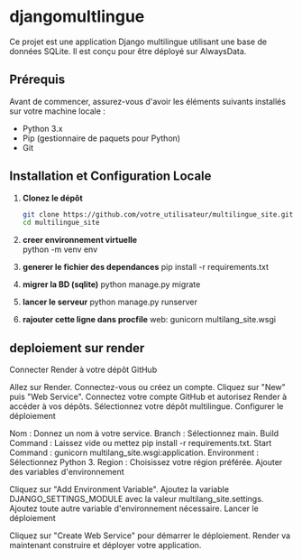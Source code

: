 # djangomultlingue
Ce projet est une application Django multilingue utilisant une base de données SQLite. Il est conçu pour être déployé sur AlwaysData.

## Prérequis

Avant de commencer, assurez-vous d'avoir les éléments suivants installés sur votre machine locale :

- Python 3.x
- Pip (gestionnaire de paquets pour Python)
- Git

## Installation et Configuration Locale

1. **Clonez le dépôt**

   ```bash
   git clone https://github.com/votre_utilisateur/multilingue_site.git
   cd multilingue_site
2. **creer environnement virtuelle**   
python -m venv env
3. **generer le fichier des dependances**
pip install -r requirements.txt
4. **migrer la BD (sqlite)**
python manage.py migrate
5. **lancer le serveur**
python manage.py runserver
6. **rajouter cette ligne dans procfile**
web: gunicorn multilang_site.wsgi


## deploiement sur render
Connecter Render à votre dépôt GitHub

Allez sur Render.
Connectez-vous ou créez un compte.
Cliquez sur "New" puis "Web Service".
Connectez votre compte GitHub et autorisez Render à accéder à vos dépôts.
Sélectionnez votre dépôt multilingue.
Configurer le déploiement

Nom : Donnez un nom à votre service.
Branch : Sélectionnez main.
Build Command : Laissez vide ou mettez pip install -r requirements.txt.
Start Command : gunicorn multilang_site.wsgi:application.
Environment : Sélectionnez Python 3.
Region : Choisissez votre région préférée.
Ajouter des variables d'environnement

Cliquez sur "Add Environment Variable".
Ajoutez la variable DJANGO_SETTINGS_MODULE avec la valeur multilang_site.settings.
Ajoutez toute autre variable d'environnement nécessaire.
Lancer le déploiement

Cliquez sur "Create Web Service" pour démarrer le déploiement. Render va maintenant construire et déployer votre application.
